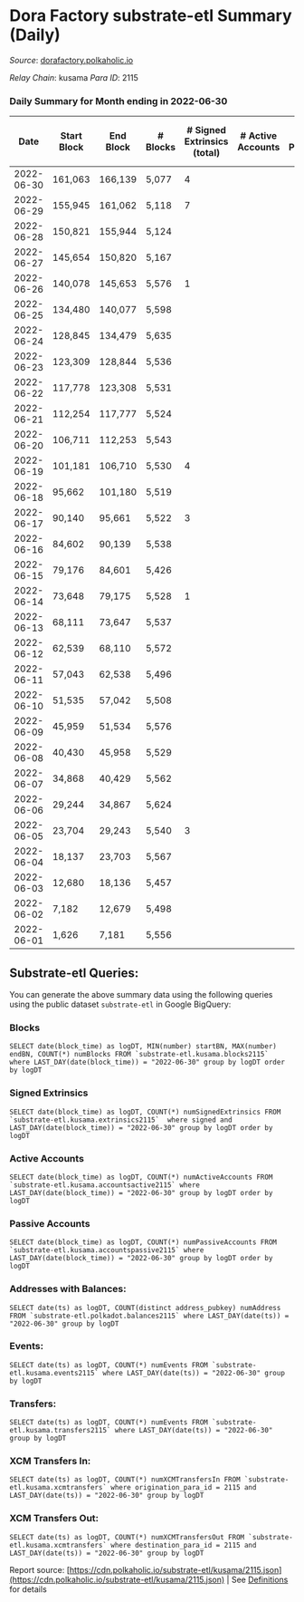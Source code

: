 # Dora Factory substrate-etl Summary (Daily)

_Source_: [dorafactory.polkaholic.io](https://dorafactory.polkaholic.io)

*Relay Chain*: kusama
*Para ID*: 2115



### Daily Summary for Month ending in 2022-06-30


| Date | Start Block | End Block | # Blocks | # Signed Extrinsics (total) | # Active Accounts | # Passive | # New | # Addresses with Balances | # Events | # Transfers | # XCM Transfers In | # XCM Transfers Out | Issues | 
| ---- | ----------- | --------- | -------- | --------------------------- | ----------------- | --------- | ----- | ------------------------- | -------- | ----------- | ------------------ | ------------------- | ------ |
| 2022-06-30 | 161,063 | 166,139 | 5,077 | 4 |  |  |  | 370 | 10,181 | 4  |   |   |  |
| 2022-06-29 | 155,945 | 161,062 | 5,118 | 7 |  |  |  | 370 | 10,272 | 366  |   |   |  |
| 2022-06-28 | 150,821 | 155,944 | 5,124 |  |  |  |  | 8 | 10,251 |   |   |   |  |
| 2022-06-27 | 145,654 | 150,820 | 5,167 |  |  |  |  | 8 | 10,337 |   |   |   |  |
| 2022-06-26 | 140,078 | 145,653 | 5,576 | 1 |  |  |  | 8 | 11,155 |   |   |   |  |
| 2022-06-25 | 134,480 | 140,077 | 5,598 |  |  |  |  | 8 | 11,199 |   |   |   |  |
| 2022-06-24 | 128,845 | 134,479 | 5,635 |  |  |  |  | 8 | 11,273 |   |   |   |  |
| 2022-06-23 | 123,309 | 128,844 | 5,536 |  |  |  |  | 8 | 11,075 |   |   |   |  |
| 2022-06-22 | 117,778 | 123,308 | 5,531 |  |  |  |  | 8 | 11,065 |   |   |   |  |
| 2022-06-21 | 112,254 | 117,777 | 5,524 |  |  |  |  | 8 | 11,051 |   |   |   |  |
| 2022-06-20 | 106,711 | 112,253 | 5,543 |  |  |  |  | 8 | 11,089 |   |   |   |  |
| 2022-06-19 | 101,181 | 106,710 | 5,530 | 4 |  |  |  | 8 | 11,087 | 1  | 1 ($4.90) | 1 ($4.95) |  |
| 2022-06-18 | 95,662 | 101,180 | 5,519 |  |  |  |  | 8 | 11,041 |   |   |   |  |
| 2022-06-17 | 90,140 | 95,661 | 5,522 | 3 |  |  |  | 8 | 11,068 | 1  | 1 ($14.88) | 2 ($4.96) |  |
| 2022-06-16 | 84,602 | 90,139 | 5,538 |  |  |  |  | 7 | 11,079 |   |   |   |  |
| 2022-06-15 | 79,176 | 84,601 | 5,426 |  |  |  |  | 7 | 10,856 |   |   |   |  |
| 2022-06-14 | 73,648 | 79,175 | 5,528 | 1 |  |  |  | 7 | 11,064 | 1  |   |   |  |
| 2022-06-13 | 68,111 | 73,647 | 5,537 |  |  |  |  | 7 | 11,092 |   | 1 ($4.63) |   |  |
| 2022-06-12 | 62,539 | 68,110 | 5,572 |  |  |  |  | 6 | 11,147 |   |   |   |  |
| 2022-06-11 | 57,043 | 62,538 | 5,496 |  |  |  |  | 6 | 10,995 |   |   |   |  |
| 2022-06-10 | 51,535 | 57,042 | 5,508 |  |  |  |  | 6 | 11,019 |   |   |   |  |
| 2022-06-09 | 45,959 | 51,534 | 5,576 |  |  |  |  | 6 | 11,155 |   |   |   |  |
| 2022-06-08 | 40,430 | 45,958 | 5,529 |  |  |  |  | 6 | 11,061 |   |   |   |  |
| 2022-06-07 | 34,868 | 40,429 | 5,562 |  |  |  |  | 6 | 11,127 |   |   |   |  |
| 2022-06-06 | 29,244 | 34,867 | 5,624 |  |  |  |  | 6 | 11,251 |   |   |   |  |
| 2022-06-05 | 23,704 | 29,243 | 5,540 | 3 |  |  |  | 6 | 11,101 | 1  |   |   |  |
| 2022-06-04 | 18,137 | 23,703 | 5,567 |  |  |  |  | 4 | 11,137 |   |   |   |  |
| 2022-06-03 | 12,680 | 18,136 | 5,457 |  |  |  |  | 4 | 10,917 |   |   |   |  |
| 2022-06-02 | 7,182 | 12,679 | 5,498 |  |  |  |  | 4 | 11,000 |   |   |   |  |
| 2022-06-01 | 1,626 | 7,181 | 5,556 |  |  |  |  | 4 | 11,115 |   |   |   |  |

## Substrate-etl Queries:
You can generate the above summary data using the following queries using the public dataset `substrate-etl` in Google BigQuery:


### Blocks
```
SELECT date(block_time) as logDT, MIN(number) startBN, MAX(number) endBN, COUNT(*) numBlocks FROM `substrate-etl.kusama.blocks2115`  where LAST_DAY(date(block_time)) = "2022-06-30" group by logDT order by logDT
```


### Signed Extrinsics
```
SELECT date(block_time) as logDT, COUNT(*) numSignedExtrinsics FROM `substrate-etl.kusama.extrinsics2115`  where signed and LAST_DAY(date(block_time)) = "2022-06-30" group by logDT order by logDT
```


### Active Accounts
```
SELECT date(block_time) as logDT, COUNT(*) numActiveAccounts FROM `substrate-etl.kusama.accountsactive2115` where LAST_DAY(date(block_time)) = "2022-06-30" group by logDT order by logDT
```


### Passive Accounts
```
SELECT date(block_time) as logDT, COUNT(*) numPassiveAccounts FROM `substrate-etl.kusama.accountspassive2115` where LAST_DAY(date(block_time)) = "2022-06-30" group by logDT order by logDT
```


### Addresses with Balances:
```
SELECT date(ts) as logDT, COUNT(distinct address_pubkey) numAddress FROM `substrate-etl.polkadot.balances2115` where LAST_DAY(date(ts)) = "2022-06-30" group by logDT
```


### Events:
```
SELECT date(ts) as logDT, COUNT(*) numEvents FROM `substrate-etl.kusama.events2115` where LAST_DAY(date(ts)) = "2022-06-30" group by logDT
```


### Transfers:
```
SELECT date(ts) as logDT, COUNT(*) numEvents FROM `substrate-etl.kusama.transfers2115` where LAST_DAY(date(ts)) = "2022-06-30" group by logDT
```


### XCM Transfers In:
```
SELECT date(ts) as logDT, COUNT(*) numXCMTransfersIn FROM `substrate-etl.kusama.xcmtransfers` where origination_para_id = 2115 and LAST_DAY(date(ts)) = "2022-06-30" group by logDT
```


### XCM Transfers Out:
```
SELECT date(ts) as logDT, COUNT(*) numXCMTransfersOut FROM `substrate-etl.kusama.xcmtransfers` where destination_para_id = 2115 and LAST_DAY(date(ts)) = "2022-06-30" group by logDT
```



Report source: [https://cdn.polkaholic.io/substrate-etl/kusama/2115.json](https://cdn.polkaholic.io/substrate-etl/kusama/2115.json) | See [Definitions](/DEFINITIONS.md) for details
